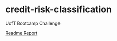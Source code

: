 # credit-risk-classification
UofT Bootcamp Challenge

[Readme Report](https://github.com/asifshahzad-92/credit-risk-classification/blob/main/Credit_Risk/report-template.md)
